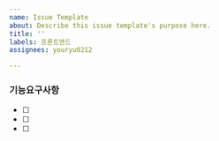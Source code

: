 ```yaml
---
name: Issue Template
about: Describe this issue template's purpose here.
title: ''
labels: 프론트엔드
assignees: youryu0212

---
```


### 기능요구사항
- [ ] 
- [ ]
- [ ]
